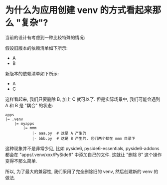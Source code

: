 # 为什么为应用创建 venv 的方式看起来那么 "复杂"?

当前的设计有考虑到一种比较特殊的情况:

假设旧版本的依赖清单如下所示:

- A
- B

新版本的依赖清单如下所示:

- A
- C

这样看起来, 我们只要删除 B, 加上 C 就可以了. 但是实际场景中, 我们可能会遇到 A 和 B 是 "耦合" 的状态:

```
apps
|= .venv
    |= myapps
        |= mmm
            |- aaa.py  # 这是 A 产生的
            |- bbb.py  # 这是 B 产生的. 它们两个都在 mmm 目录下
```

这种现象并不是非常少见, 比如 pyside6, pyside6-essentials, pyside6-addons 都会在 "apps/.venv/xxx/PySide6" 中添加自己的文件. 这就让 "删除 B" 这个操作变得不那么简单.

所以, 为了最大的兼容性, 我们采用了完全删除旧的 venv, 然后创建新的 venv 的做法.
